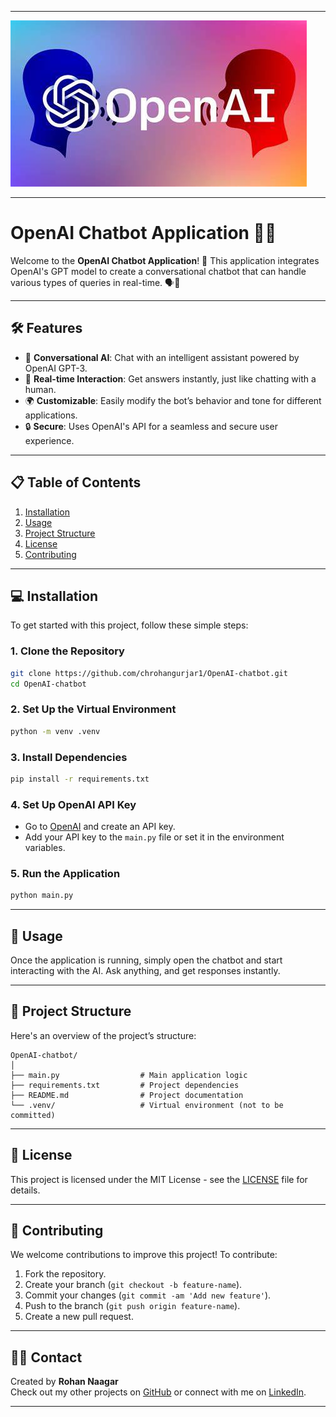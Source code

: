   ---


![Demo of OpenAI bot](bot.jpeg)  


---


# OpenAI Chatbot Application 🤖✨

Welcome to the **OpenAI Chatbot Application**! 🚀 This application integrates OpenAI's GPT model to create a conversational chatbot that can handle various types of queries in real-time. 🗣️💬

---

## 🛠️ **Features**
- 💬 **Conversational AI**: Chat with an intelligent assistant powered by OpenAI GPT-3.
- 🧠 **Real-time Interaction**: Get answers instantly, just like chatting with a human.
- 🌍 **Customizable**: Easily modify the bot’s behavior and tone for different applications.
- 🔒 **Secure**: Uses OpenAI's API for a seamless and secure user experience.

---

## 📋 **Table of Contents**
1. [Installation](#installation)
2. [Usage](#usage)
3. [Project Structure](#project-structure)
4. [License](#license)
5. [Contributing](#contributing)

---

## 💻 **Installation**
To get started with this project, follow these simple steps:

### **1. Clone the Repository**
```bash
git clone https://github.com/chrohangurjar1/OpenAI-chatbot.git
cd OpenAI-chatbot
```

### **2. Set Up the Virtual Environment**
```bash
python -m venv .venv
```

### **3. Install Dependencies**
```bash
pip install -r requirements.txt
```

### **4. Set Up OpenAI API Key**
- Go to [OpenAI](https://platform.openai.com) and create an API key.
- Add your API key to the `main.py` file or set it in the environment variables.

### **5. Run the Application**
```bash
python main.py
```

---

## 🏃 **Usage**
Once the application is running, simply open the chatbot and start interacting with the AI. Ask anything, and get responses instantly.

---

## 📂 **Project Structure**
Here's an overview of the project’s structure:
```
OpenAI-chatbot/
│
├── main.py                  # Main application logic
├── requirements.txt         # Project dependencies
├── README.md                # Project documentation
└── .venv/                   # Virtual environment (not to be committed)
```

---

## 📜 **License**
This project is licensed under the MIT License - see the [LICENSE](LICENSE) file for details.

---

## 🤝 **Contributing**
We welcome contributions to improve this project! To contribute:
1. Fork the repository.
2. Create your branch (`git checkout -b feature-name`).
3. Commit your changes (`git commit -am 'Add new feature'`).
4. Push to the branch (`git push origin feature-name`).
5. Create a new pull request.

---

## 🙋‍♂️ **Contact**
Created by **Rohan Naagar**  
Check out my other projects on [GitHub](https://github.com/chrohangurjar) or connect with me on [LinkedIn](https://linkedin.com/in/rohannaagar).

---
